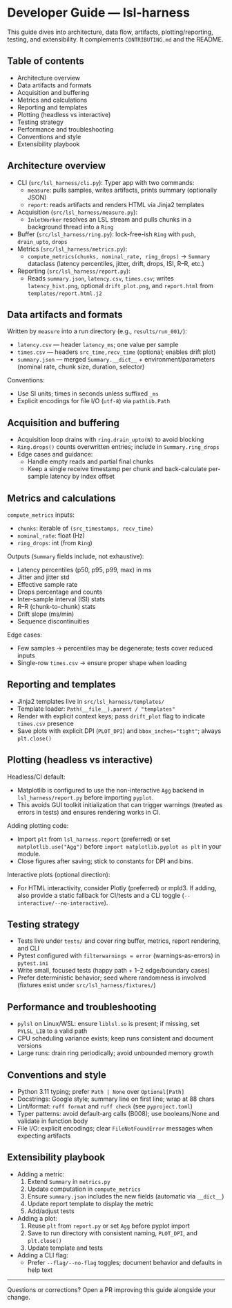 # Developer Guide — lsl-harness

This guide dives into architecture, data flow, artifacts, plotting/reporting, testing, and extensibility. It complements `CONTRIBUTING.md` and the README.

## Table of contents

- Architecture overview
- Data artifacts and formats
- Acquisition and buffering
- Metrics and calculations
- Reporting and templates
- Plotting (headless vs interactive)
- Testing strategy
- Performance and troubleshooting
- Conventions and style
- Extensibility playbook

## Architecture overview

- CLI (`src/lsl_harness/cli.py`): Typer app with two commands:
  - `measure`: pulls samples, writes artifacts, prints summary (optionally JSON)
  - `report`: reads artifacts and renders HTML via Jinja2 templates
- Acquisition (`src/lsl_harness/measure.py`):
  - `InletWorker` resolves an LSL stream and pulls chunks in a background thread into a `Ring`
- Buffer (`src/lsl_harness/ring.py`): lock-free-ish `Ring` with `push`, `drain_upto`, `drops`
- Metrics (`src/lsl_harness/metrics.py`):
  - `compute_metrics(chunks, nominal_rate, ring_drops)` → `Summary` dataclass (latency percentiles, jitter, drift, drops, ISI, R–R, etc.)
- Reporting (`src/lsl_harness/report.py`):
  - Reads `summary.json`, `latency.csv`, `times.csv`; writes `latency_hist.png`, optional `drift_plot.png`, and `report.html` from `templates/report.html.j2`

## Data artifacts and formats

Written by `measure` into a run directory (e.g., `results/run_001/`):
- `latency.csv` — header `latency_ms`; one value per sample
- `times.csv` — headers `src_time,recv_time` (optional; enables drift plot)
- `summary.json` — merged `Summary.__dict__` + environment/parameters (nominal rate, chunk size, duration, selector)

Conventions:
- Use SI units; times in seconds unless suffixed `_ms`
- Explicit encodings for file I/O (`utf-8`) via `pathlib.Path`

## Acquisition and buffering

- Acquisition loop drains with `ring.drain_upto(N)` to avoid blocking
- `Ring.drops()` counts overwritten entries; include in `Summary.ring_drops`
- Edge cases and guidance:
  - Handle empty reads and partial final chunks
  - Keep a single receive timestamp per chunk and back-calculate per-sample latency by index offset

## Metrics and calculations

`compute_metrics` inputs:

- `chunks`: iterable of `(src_timestamps, recv_time)`
- `nominal_rate`: float (Hz)
- `ring_drops`: int (from `Ring`)

Outputs (`Summary` fields include, not exhaustive):

- Latency percentiles (p50, p95, p99, max) in ms
- Jitter and jitter std
- Effective sample rate
- Drops percentage and counts
- Inter-sample interval (ISI) stats
- R–R (chunk-to-chunk) stats
- Drift slope (ms/min)
- Sequence discontinuities

Edge cases:

- Few samples → percentiles may be degenerate; tests cover reduced inputs
- Single-row `times.csv` → ensure proper shape when loading

## Reporting and templates

- Jinja2 templates live in `src/lsl_harness/templates/`
- Template loader: `Path(__file__).parent / "templates"`
- Render with explicit context keys; pass `drift_plot` flag to indicate `times.csv` presence
- Save plots with explicit DPI (`PLOT_DPI`) and `bbox_inches="tight"`; always `plt.close()`

## Plotting (headless vs interactive)

Headless/CI default:

- Matplotlib is configured to use the non-interactive `Agg` backend in `lsl_harness/report.py` before importing `pyplot`.
- This avoids GUI toolkit initialization that can trigger warnings (treated as errors in tests) and ensures rendering works in CI.

Adding plotting code:

- Import `plt` from `lsl_harness.report` (preferred) or set `matplotlib.use("Agg")` before `import matplotlib.pyplot as plt` in your module.
- Close figures after saving; stick to constants for DPI and bins.

Interactive plots (optional direction):

- For HTML interactivity, consider Plotly (preferred) or mpld3. If adding, also provide a static fallback for CI/tests and a CLI toggle (`--interactive/--no-interactive`).

## Testing strategy

- Tests live under `tests/` and cover ring buffer, metrics, report rendering, and CLI
- Pytest configured with `filterwarnings = error` (warnings-as-errors) in `pytest.ini`
- Write small, focused tests (happy path + 1–2 edge/boundary cases)
- Prefer deterministic behavior; seed where randomness is involved (fixtures exist under `src/lsl_harness/fixtures/`)

## Performance and troubleshooting

- `pylsl` on Linux/WSL: ensure `liblsl.so` is present; if missing, set `PYLSL_LIB` to a valid path
- CPU scheduling variance exists; keep runs consistent and document versions
- Large runs: drain ring periodically; avoid unbounded memory growth

## Conventions and style

- Python 3.11 typing; prefer `Path | None` over `Optional[Path]`
- Docstrings: Google style; summary line on first line; wrap at 88 chars
- Lint/format: `ruff format` and `ruff check` (see `pyproject.toml`)
- Typer patterns: avoid default-arg calls (B008); use booleans/None and validate in function body
- File I/O: explicit encodings; clear `FileNotFoundError` messages when expecting artifacts

## Extensibility playbook

- Adding a metric:
  1. Extend `Summary` in `metrics.py`
  2. Update computation in `compute_metrics`
  3. Ensure `summary.json` includes the new fields (automatic via `__dict__`)
  4. Update report template to display the metric
  5. Add/adjust tests
- Adding a plot:
  1. Reuse `plt` from `report.py` or set `Agg` before pyplot import
  2. Save to run directory with consistent naming, `PLOT_DPI`, and `plt.close()`
  3. Update template and tests
- Adding a CLI flag:
  - Prefer `--flag/--no-flag` toggles; document behavior and defaults in help text

---

Questions or corrections? Open a PR improving this guide alongside your change.
